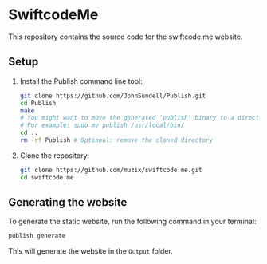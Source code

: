 # SwiftcodeMe

This repository contains the source code for the swiftcode.me website.

## Setup

1. Install the Publish command line tool:
   ```bash
   git clone https://github.com/JohnSundell/Publish.git
   cd Publish
   make
   # You might want to move the generated 'publish' binary to a directory in your PATH
   # For example: sudo mv publish /usr/local/bin/
   cd .. 
   rm -rf Publish # Optional: remove the cloned directory
   ```

2. Clone the repository:
   ```bash
   git clone https://github.com/muzix/swiftcode.me.git
   cd swiftcode.me
   ```

## Generating the website

To generate the static website, run the following command in your terminal:

```bash
publish generate
```

This will generate the website in the `Output` folder. 